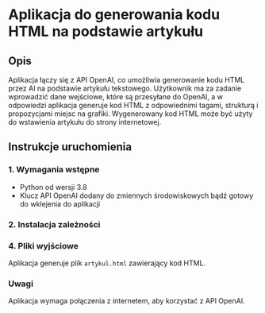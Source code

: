 # Aplikacja do generowania kodu HTML na podstawie artykułu

## Opis

Aplikacja łączy się z API OpenAI, co umożliwia generowanie kodu HTML przez AI na podstawie artykułu tekstowego.
Użytkownik ma za zadanie wprowadzić dane wejściowe, które są przesyłane do OpenAI, a w odpowiedzi aplikacja generuje 
kod HTML z odpowiednimi tagami, strukturą i propozycjami miejsc na grafiki. 
Wygenerowany kod HTML może być użyty do wstawienia artykułu do strony internetowej.

## Instrukcje uruchomienia

### 1. Wymagania wstępne

- Python od wersji 3.8
- Klucz API OpenAI dodany do zmiennych środowiskowych 
  bądź gotowy do wklejenia do aplikacji

### 2. Instalacja zależności


### 4. Pliki wyjściowe

Aplikacja generuje plik `artykul.html` zawierający kod HTML.

### Uwagi

Aplikacja wymaga połączenia z internetem, aby korzystać z API OpenAI.
